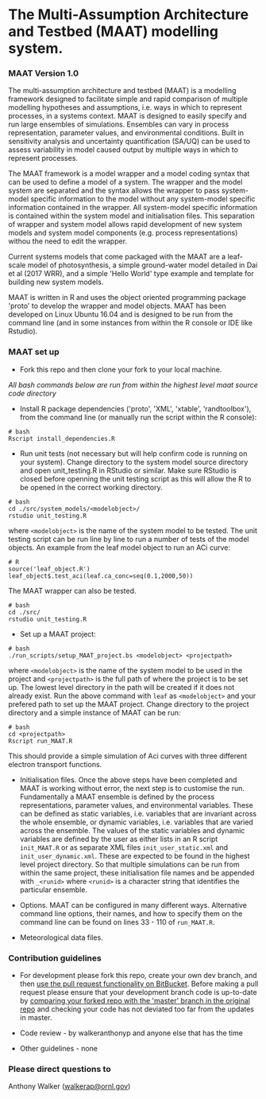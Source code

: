 # The Multi-Assumption Architecture and Testbed (MAAT) modelling system. #



### MAAT Version 1.0 ###

The multi-assumption architecture and testbed (MAAT) is a modelling framework designed to facilitate simple and rapid comparison of multiple modelling hypotheses and assumptions, i.e. ways in which to represent processes, in a systems context.
MAAT is designed to easily specify and run large ensembles of simulations.
Ensembles can vary in process representation, parameter values, and environmental conditions.
Built in sensitivity analysis and uncertainty quantification (SA/UQ) can be used to assess variability in model caused output by multiple ways in which to represent processes. 

The MAAT framework is a model wrapper and a model coding syntax that can be used to define a model of a system.
The wrapper and the model system are separated and the syntax allows the wrapper to pass system-model specific information to the model without any system-model specific information contained in the wrapper. 
All system-model specific information is contained within the system model and initialisation files. 
This separation of wrapper and system model allows rapid development of new system models and system model components (e.g. process representations) withou the need to edit the wrapper.

Current systems models that come packaged with the MAAT are a leaf-scale model of photosynthesis, a simple ground-water model detailed in Dai et al (2017 WRR), and a simple 'Hello World' type example and template for building new system models. 

MAAT is written in R and uses the object oriented programming package 'proto' to develop the wrapper and model objects. 
MAAT has been developed on Linux Ubuntu 16.04 and is designed to be run from the command line (and in some instances from within the R console or IDE like Rstudio).



### MAAT set up ###

* Fork this repo and then clone your fork to your local machine. 

*All bash commands below are run from within the highest level maat source code directory* 

* Install R package dependencies ('proto', 'XML', 'xtable', 'randtoolbox'), from the command line (or manually run the script within the R console):
``` 
# bash 
Rscript install_dependencies.R
```

* Run unit tests (not necessary but will help confirm code is running on your system). 
Change directory to the system model source directory and open unit\_testing.R in RStudio or similar.
Make sure RStudio is closed before openning the unit testing script as this will allow the R to be opened in the correct working directory. 
```
# bash 
cd ./src/system_models/<modelobject>/
rstudio unit_testing.R
```
where `<modelobject>` is the name of the system model to be tested.
The unit testing script can be run line by line to run a number of tests of the model objects. 
An example from the leaf model object to run an ACi curve: 
```
# R 
source('leaf_object.R')
leaf_object$.test_aci(leaf.ca_conc=seq(0.1,2000,50))
```
The MAAT wrapper can also be tested. 
```
# bash 
cd ./src/
rstudio unit_testing.R
```

* Set up a MAAT project:
``` 
# bash 
./run_scripts/setup_MAAT_project.bs <modelobject> <projectpath>
```
where `<modelobject>` is the name of the system model to be used in the project and `<projectpath>` is the full path of where the project is to be set up.
The lowest level directory in the path will be created if it does not already exist.
Run the above command with `leaf` as `<modelobject>` and your prefered path to set up the MAAT project. 
Change directory to the project directory and a simple instance of MAAT can be run:  
```
# bash
cd <projectpath>
Rscript run_MAAT.R
```  
This should provide a simple simulation of Aci curves with three different electron transport functions. 

* Initialisation files. 
Once the above steps have been completed and MAAT is working without error, the next step is to customise the run. 
Fundamentally a MAAT ensemble is defined by the process representations, parameter values, and environmental variables. 
These can be defined as static variables, i.e. variables that are invariant across the whole ensemble, or dynamic variables, i.e. variables that are varied across the ensemble. 
The values of the static variables and dynamic variables are defined by the user as either lists in an R script `init_MAAT.R` or as separate XML files `init_user_static.xml` and `init_user_dynamic.xml`. 
These are expected to be found in the highest level project directory. So that multiple simulations can be run from within the same project, these initialisation file names and be appended with `_<runid>` where `<runid>` is a character string that identifies the particular ensemble. 

* Options.
MAAT can be configured in many different ways. 
Alternative command line options, their names, and how to specify them on the command line can be found on lines 33 - 110 of `run_MAAT.R`.
 
* Meteorological data files. 




### Contribution guidelines ###

* For development please fork this repo, create your own dev branch, and then [use the pull request functionality on BitBucket](https://confluence.atlassian.com/bitbucket/fork-a-teammate-s-repository-774243391.html). 
Before making a pull request please ensure that your development branch code is up-to-date by [comparing your forked repo with the 'master' branch in the original repo](https://confluence.atlassian.com/bitbucket/create-a-pull-request-774243413.html) and checking your code has not deviated too far from the updates in master.
 
* Code review - by walkeranthonyp and anyone else that has the time 

* Other guidelines - none



### Please direct questions to ###

Anthony Walker (walkerap@ornl.gov)
